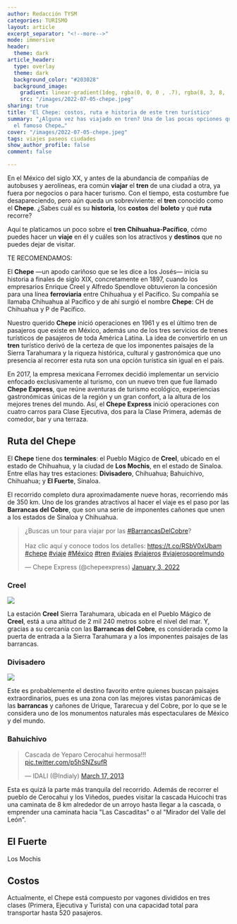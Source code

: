 ```yaml
---
author: Redacción TYSM
categories: TURISMO
layout: article
excerpt_separator: "<!--more-->"
mode: immersive
header:
  theme: dark
article_header:
  type: overlay
  theme: dark
  background_color: "#203028"
  background_image:
    gradient: linear-gradient(1deg, rgba(0, 0, 0 , .7), rgba(8, 3, 8, .9))
    src: "/images/2022-07-05-chepe.jpeg"
sharing: true
title: 'El Chepe: costos, ruta e historia de este tren turístico'
summary: "¿Alguna vez has viajado en tren? Una de las pocas opciones que quedan es
  el famoso Chepe…"
cover: "/images/2022-07-05-chepe.jpeg"
tags: viajes paseos ciudades
show_author_profile: false
comment: false

---
```

En el México del siglo XX, y antes de la abundancia de compañías de autobuses y aerolíneas, era común **viajar** el **tren** de una ciudad a otra, ya fuera por negocios o para hacer turismo. Con el tiempo, esta costumbre fue desapareciendo, pero aún queda un sobreviviente: el **tren** conocido como el **Chepe**. ¿Sabes cuál es su **historia**, los **costos** del **boleto** y qué **ruta** recorre?

Aquí te platicamos un poco sobre el **tren Chihuahua-Pacífico**, cómo puedes hacer un **viaje** en él y cuáles son los atractivos y **destinos** que no puedes dejar de visitar.

TE RECOMENDAMOS:

El **Chepe** —un apodo cariñoso que se les dice a los Josés— inicia su historia a finales de siglo XIX, concretamente en 1897, cuando los empresarios Enrique Creel y Alfredo Spendlove obtuvieron la concesión para una línea **ferroviaria** entre Chihuahua y el Pacífico. Su compañía se llamaba Chihuahua al Pacífico y de ahí surgió el nombre **Chepe**: CH de Chihuahua y P de Pacífico.

Nuestro querido **Chepe** inició operaciones en 1961 y es el último tren de pasajeros que existe en México, además uno de los tres servicios de trenes turísticos de pasajeros de toda América Latina. La idea de convertirlo en un **tren** turístico derivó de la certeza de que los imponentes paisajes de la Sierra Tarahumara y la riqueza histórica, cultural y gastronómica que uno presencia al recorrer esta ruta son una opción turística sin igual en el país.

En 2017, la empresa mexicana Ferromex decidió implementar un servicio enfocado exclusivamente al turismo, con un nuevo tren que fue llamado **Chepe Express**, que reúne aventuras de turismo ecológico, experiencias gastronómicas únicas de la región y un gran confort, a la altura de los mejores trenes del mundo. Así, el **Chepe Express** inició operaciones con cuatro carros para  Clase Ejecutiva, dos para la Clase Primera, además de comedor, bar y una terraza.

## Ruta del Chepe

El **Chepe** tiene dos **terminales**: el Pueblo Mágico de **Creel**, ubicado en el estado de Chihuahua, y la ciudad de **Los Mochis**, en el estado de Sinaloa. Entre ellas hay tres estaciones: **Divisadero**, Chihuahua; Bahuichivo, Chihuahua; y **El Fuerte**, Sinaloa.

El recorrido completo dura aproximadamente nueve horas, recorriendo más de 350 km. Uno de los grandes atractivos al hacer el viaje es el paso por las **Barrancas del Cobre**, que son una serie de imponentes cañones que unen a los estados de Sinaloa y Chihuahua.

<blockquote class="twitter-tweet"><p lang="es" dir="ltr">¿Buscas un tour para viajar por las <a href="https://twitter.com/hashtag/BarrancasDelCobre?src=hash&ref_src=twsrc%5Etfw">#BarrancasDelCobre</a>?<br><br>Haz clic aquí y conoce todos los detalles: <a href="https://t.co/RSbV0xUbam">https://t.co/RSbV0xUbam</a> <a href="https://twitter.com/hashtag/chepe?src=hash&ref_src=twsrc%5Etfw">#chepe</a> <a href="https://twitter.com/hashtag/viaje?src=hash&ref_src=twsrc%5Etfw">#viaje</a> <a href="https://twitter.com/hashtag/M%C3%A9xico?src=hash&ref_src=twsrc%5Etfw">#México</a> <a href="https://twitter.com/hashtag/tren?src=hash&ref_src=twsrc%5Etfw">#tren</a> <a href="https://twitter.com/hashtag/viajes?src=hash&ref_src=twsrc%5Etfw">#viajes</a> <a href="https://twitter.com/hashtag/viajeros?src=hash&ref_src=twsrc%5Etfw">#viajeros</a> <a href="https://twitter.com/hashtag/viajerosporelmundo?src=hash&ref_src=twsrc%5Etfw">#viajerosporelmundo</a></p>— Chepe Express (@chepeexpress) <a href="https://twitter.com/chepeexpress/status/1478127789526167553?ref_src=twsrc%5Etfw">January 3, 2022</a></blockquote> <script async src="https://platform.twitter.com/widgets.js" charset="utf-8"></script>

### Creel

![](https://upload.wikimedia.org/wikipedia/commons/thumb/8/81/Casa_Creel_-_Chihuahua%2C_Chihuahua_-_02.JPG/1024px-Casa_Creel_-_Chihuahua%2C_Chihuahua_-_02.JPG)

La estación **Creel** Sierra Tarahumara, ubicada en el Pueblo Mágico de **Creel**, está a una altitud de 2 mil 240 metros sobre el nivel del mar. Y, gracias a su cercanía con las **Barrancas del Cobre**, es considerada como la puerta de entrada a la Sierra Tarahumara y a los imponentes paisajes de las barrancas.

### Divisadero

![](https://upload.wikimedia.org/wikipedia/commons/thumb/5/56/Divisadero%2C_Barrancas_del_Cobre%2C_Chihuahua.jpg/1024px-Divisadero%2C_Barrancas_del_Cobre%2C_Chihuahua.jpg)

Este es probablemente el destino favorito entre quienes buscan paisajes extraordinarios, pues es una zona con las mejores vistas panorámicas de las **barrancas** y cañones de Urique, Tararecua y del Cobre, por lo que se le considera uno de los monumentos naturales más espectaculares de México y del mundo.

### Bahuichivo

<blockquote class="twitter-tweet"><p lang="es" dir="ltr">Cascada de Yeparo Cerocahui hermosa!!! <a href="http://t.co/p5hSNZsufR">pic.twitter.com/p5hSNZsufR</a></p>&mdash; IDALI (@Indialy) <a href="https://twitter.com/Indialy/status/313262626496978946?ref_src=twsrc%5Etfw">March 17, 2013</a></blockquote> <script async src="https://platform.twitter.com/widgets.js" charset="utf-8"></script>

Esta es quizá la parte más tranquila del recorrido. Además de recorrer el pueblo de Cerocahui y los Viñedos, puedes visitar la cascada Huicochi tras una caminata de 8 km alrededor de un arroyo hasta llegar a la cascada, o emprender una caminata hacia "Las Cascaditas" o al "Mirador del Valle del León".

## El Fuerte

Los Mochis

## Costos

Actualmente, el Chepe está compuesto por vagones divididos en tres clases (Primera, Ejecutiva y Turista) con una capacidad total para transportar hasta 520 pasajeros.